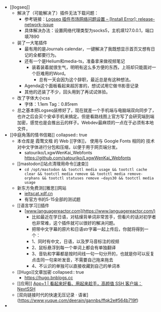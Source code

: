 - [[logseq]]
	- 解决了（可能解决了）插件无法下载问题：
		- 参考链接：[Logseq 插件市场网络问题设置 – [Install Error]: release-network-issue](https://anotherdayu.com/2022/567/)
		- 具体解决办法：设置网络代理类型为socks5，主机填127.0.0.1，端口填7890
	- 装了一大笔插件
		- 最有用的是Journals calendar，一键解决了我既想显示首页又想有日记的全都要行为。
		- 还有一个是Helium和media-ts，准备拿来做视频笔记
			- 装着装着就很生气，明明有这么多方便的东西，上班却只能面对一个巨难用的Word。
				- 总有一天会因为这个辞职，最近总是有这种想法。
		- Agenda这个面板看起来超厉害的，想试试用它做书影音记录
		- 其他的还装了不少，回头用到了再试试体验。
	- 改了字体大小css
		- 字体：1.1em
		  Tag：0.85rem
	- 总之基本把Logseq装修好了，现在就差一个手机端与电脑端双向同步了，也许之后会买个安卓手机来搞定。但是看路线图上官方写了会研究端到端加密，感觉也是会推出云的样子。Webdev最麻烦的一点在于必须有本地文件，
- [[中庭角落的情书信箱]]
  collapsed:: true
	- 本仓库是 霞鹜文楷 的 Web [[字体]]， 使用与 Google Fonts 相同的 技术 对中文字体进行分包和压缩，以便于用于网页端分发。
		- satouriko/LxgwWenKai_Webfonts
		  https://github.com/satouriko/LxgwWenKai_Webfonts
	- [[mastodon]]站点清理用命令[[速查]]
		- `cd /opt/mastodon && tootctl media usage && tootctl cache clear && tootctl media remove && tootctl media remove-orphans && tootctl statuses remove –days30 && tootctl media usage`
	- 新东方免费测[[雅思]]网站
		- [ieltscat.xdf.cn](https://ieltscat.xdf.cn/)
		- 有官方书的5-15全部的测试题
	- [[语言学习]]插件
		- [www.languagereactor.com](https://www.languagereactor.com/)
			- 比如最近在学日语，对枯燥背单词非常苦手，但看片的话对初学者也非常难，这个插件就可以很好的解决问题。
			- 把带中文字幕的原片和日语str字幕一起上传后，你就将得到一个：
			- 1、同时有中文，日语，以及罗马音标注的视频
			- 2、鼠标悬浮到每一个单词上都会有单独翻译
			- 3、音轨和字幕都是按时间线一句一句分开的，也就是你可以反复点击同一句来听发音，不需要自己拖来拖去
			- 4、不认识的单独可以直接收藏到自己的单词本
	- [[Hugo]]文章加密
	  collapsed:: true
		- https://hugo.bnblogs.cc
	- [[应用]] [App+1 | 看起来好看、用起来趁手，高颜值 SSH 客户端：NextSSH](https://sspai.com/post/73201)
	- [双向链接时代的快速无压记录 · 语雀]
	  (https://www.yuque.com/deerain/gannbs/ffqk2e#564b719f)
-